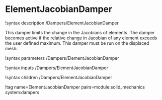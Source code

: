 # ElementJacobianDamper

!syntax description /Dampers/ElementJacobianDamper

This damper limits the change in the Jacobians of elements. The damper becomes active if the relative change in Jacobian of any element exceeds the user defined maximum. This damper must be run on the displaced mesh.

!syntax parameters /Dampers/ElementJacobianDamper

!syntax inputs /Dampers/ElementJacobianDamper

!syntax children /Dampers/ElementJacobianDamper

!tag name=ElementJacobianDamper pairs=module:solid_mechanics system:dampers
